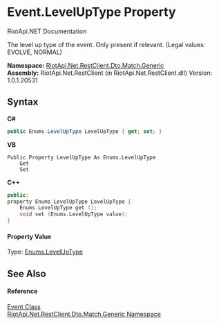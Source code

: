 # Event.LevelUpType Property 
RiotApi.NET Documentation 

The level up type of the event. Only present if relevant. (Legal values: EVOLVE, NORMAL)

**Namespace:**&nbsp;<a href="f4767f78-ec21-8fc9-5619-34d53bfe8e2e">RiotApi.Net.RestClient.Dto.Match.Generic</a><br />**Assembly:**&nbsp;RiotApi.Net.RestClient (in RiotApi.Net.RestClient.dll) Version: 1.0.1.20531

## Syntax

**C#**<br />
``` C#
public Enums.LevelUpType LevelUpType { get; set; }
```

**VB**<br />
``` VB
Public Property LevelUpType As Enums.LevelUpType
	Get
	Set
```

**C++**<br />
``` C++
public:
property Enums.LevelUpType LevelUpType {
	Enums.LevelUpType get ();
	void set (Enums.LevelUpType value);
}
```


#### Property Value
Type: <a href="5bd13576-475c-be65-fd9d-39e1db69b8e6">Enums.LevelUpType</a>

## See Also


#### Reference
<a href="31b28275-05b4-aa9d-75cc-729c08e630a4">Event Class</a><br /><a href="f4767f78-ec21-8fc9-5619-34d53bfe8e2e">RiotApi.Net.RestClient.Dto.Match.Generic Namespace</a><br />